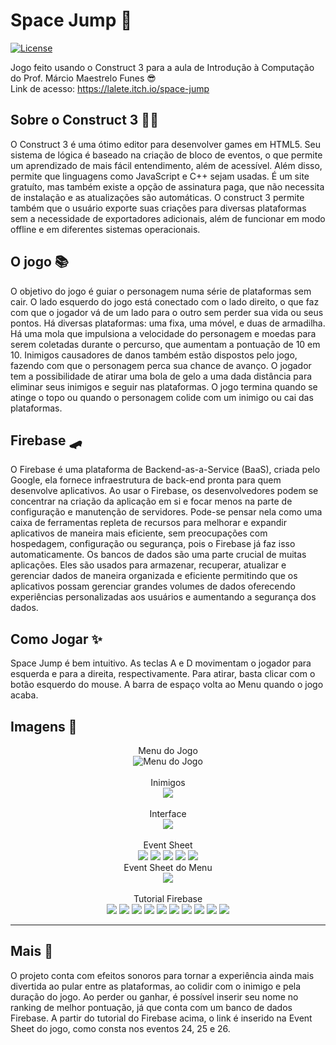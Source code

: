 # Space Jump 🚀

[![License](https://img.shields.io/badge/License-MIT-blue.svg)](LICENSE)

Jogo feito usando o Construct 3 para a aula de Introdução à Computação do Prof. Márcio Maestrelo Funes 😎<br>
Link de acesso: https://lalete.itch.io/space-jump

## Sobre o Construct 3 🙋‍♂️

O Construct 3 é uma ótimo editor para desenvolver games em HTML5. Seu sistema de lógica é baseado na criação de bloco de eventos, o que permite um aprendizado de mais fácil entendimento, além de acessível. Além disso, permite que linguagens como JavaScript e C++ sejam usadas. É um site gratuíto, mas também existe a opção de assinatura paga, que não necessita de instalação e as atualizações são automáticas. O construct 3 permite também que o usuário exporte suas criações para diversas plataformas sem a necessidade de exportadores adicionais, além de funcionar em modo offline e em diferentes sistemas operacionais.  

## O jogo 📚

O objetivo do jogo é guiar o personagem numa série de plataformas sem cair. O lado esquerdo do jogo está conectado com o lado direito, o que faz com que o jogador vá de um lado para o outro sem perder sua vida ou seus pontos. Há diversas plataformas: uma fixa, uma móvel, e duas de armadilha. Há uma mola que impulsiona a velocidade do personagem e moedas para serem coletadas durante o percurso, que aumentam a pontuação de 10 em 10. Inimigos causadores de danos também estão dispostos pelo jogo, fazendo com que o personagem perca sua chance de avanço. O jogador tem a possibilidade de atirar uma bola de gelo a uma dada distância para eliminar seus inimigos e seguir nas plataformas. O jogo termina quando se atinge o topo ou quando o personagem colide com um inimigo ou cai das plataformas.

## Firebase 🛹
O Firebase é uma plataforma de Backend-as-a-Service (BaaS), criada pelo Google, ela fornece infraestrutura de back-end pronta para quem desenvolve aplicativos. Ao usar o Firebase, os desenvolvedores podem se concentrar na criação da aplicação em si e focar menos na parte de configuração e manutenção de servidores. Pode-se pensar nela como uma caixa de ferramentas repleta de recursos para melhorar e expandir aplicativos de maneira mais eficiente, sem preocupações com hospedagem, configuração ou segurança, pois o Firebase já faz isso automaticamente.
Os bancos de dados são uma parte crucial de muitas aplicações. Eles são usados para armazenar, recuperar, atualizar e gerenciar dados de maneira organizada e eficiente permitindo que os aplicativos possam gerenciar grandes volumes de dados oferecendo experiências personalizadas aos usuários e aumentando a segurança dos dados.

## Como Jogar ✨

Space Jump é bem intuitivo. As teclas A e D movimentam o jogador para esquerda e para a direita, respectivamente. Para atirar, basta clicar com o botão esquerdo do mouse. A barra de espaço volta ao Menu quando o jogo acaba.

## Imagens 🚀

<div align = "center">
  Menu do Jogo<br>
  <img alt = "Menu do Jogo" src = "https://github.com/user-attachments/assets/2bc99f30-d587-471f-82bf-1a2eb1af1ccd"><br><br>
  Inimigos<br>
  <img src = "https://github.com/user-attachments/assets/a878ac00-4f7b-4f37-80e2-d83207ad4f13"><br><br>
  Interface<br>
  <img src = "https://github.com/user-attachments/assets/d54acdac-88c0-451d-9f40-3c3af313bee4"><br><br>
  Event Sheet<br>
  <img src = "https://github.com/user-attachments/assets/8ed27ef6-4959-4e76-9a9f-16746e08e793">
  <img src = "https://github.com/user-attachments/assets/189752b3-f18d-4094-82e5-2e102f210b00">
  <img src = "https://github.com/user-attachments/assets/8c796972-ef23-4735-a6e9-7d2e6e0457cf">
  <img src = "https://github.com/user-attachments/assets/6a1a1dfa-2771-4b12-8244-ccd279861aef">
  <img src = "https://github.com/user-attachments/assets/fc11ac21-98f9-43ad-901b-1c496a03d9ab"><br>
  Event Sheet do Menu<br>
  <img src = "https://github.com/user-attachments/assets/88ac8e31-9328-4687-8bda-5bc1f9d8d96d"><br><br>
  Tutorial Firebase<br>
  <img src = "https://github.com/user-attachments/assets/2bd65ee4-71f8-432c-9a3d-8f8e691a4791">
  <img src = "https://github.com/user-attachments/assets/a9cd10c9-c56a-4ac2-81a1-63b69a91eb24">
  <img src = "https://github.com/user-attachments/assets/0ce7330c-4510-436c-a033-8dd05c96f35d">
  <img src = "https://github.com/user-attachments/assets/afbf432e-30f4-47b0-b964-3f9c1d763f54">
  <img src = "https://github.com/user-attachments/assets/cf20b8bd-c4b6-44e9-a4c7-378facc82d8a">
  <img src = "https://github.com/user-attachments/assets/2b8a4b6f-5db2-4f59-b049-b6a4271284cb">
  <img src = "https://github.com/user-attachments/assets/1c2f9a4c-4a4d-48eb-89c9-0b78103a8914">
  <img src = "https://github.com/user-attachments/assets/4ac77df2-440c-478b-83d8-bd58c990ad65">
  <img src = "https://github.com/user-attachments/assets/26a0ac09-b8ce-46aa-a3db-3fb0e6d40e63">
  <img src = "https://github.com/user-attachments/assets/9cc06b45-ea8a-45f9-b4f7-5f0d9939f3a5">
</div>

---

## Mais 🤝

O projeto conta com efeitos sonoros para tornar a experiência ainda mais divertida ao pular entre as plataformas, ao colidir com o inimigo e pela duração do jogo. Ao perder ou ganhar, é possível inserir seu nome no ranking de melhor pontuação, já que conta com um banco de dados Firebase. A partir do tutorial do Firebase acima, o link é inserido na Event Sheet do jogo, como consta nos eventos 24, 25 e 26.
